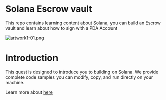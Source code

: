 # Solana Escrow vault
This repo contains learning content about Solana, you can build an Escrow vault and learn about how to sign with a PDA Account

[![artwork1-01.png](https://i.postimg.cc/vBrFS4hg/artwork1-01.png)](https://postimg.cc/MMpFnKhq)

# Introduction

This quest is designed to introduce you to building on Solana. We provide complete code samples you can modify, copy, and run directly on your machine. 

Learn more about [here](https://solquest.tech/challenge/escrow-vault)

